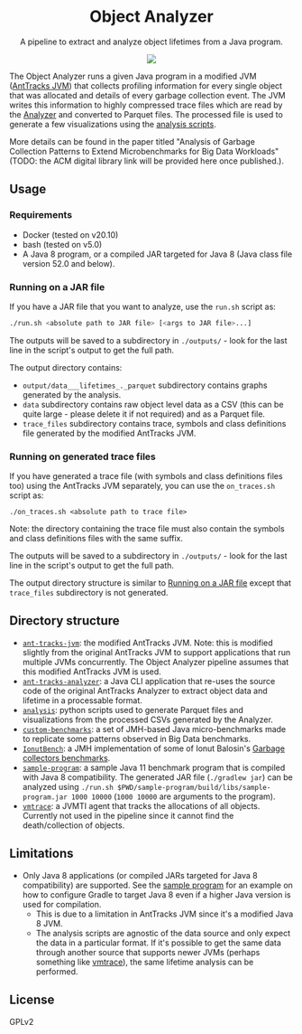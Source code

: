 <h1 align=center>Object Analyzer</h1>

<p align=center>A pipeline to extract and analyze object lifetimes from a Java program.</p>

<p align=center><a href="https://doi.org/10.1145/3491204.3527473"><img src="https://img.shields.io/badge/doi-10.1145%2F3491204.3527473-blue"></a></p>

The Object Analyzer runs a given Java program in a modified JVM ([AntTracks JVM](./ant-tracks-jvm/)) that collects profiling information for every single object that was allocated and details of every garbage collection event. The JVM writes this information to highly compressed trace files which are read by the [Analyzer](./ant-tracks-analyzer) and converted to Parquet files. The processed file is used to generate a few visualizations using the [analysis scripts](./analysis).

More details can be found in the paper titled "Analysis of Garbage Collection Patterns to Extend Microbenchmarks for Big Data Workloads" (TODO: the ACM digital library link will be provided here once published.).

## Usage

### Requirements

- Docker (tested on v20.10)
- bash (tested on v5.0)
- A Java 8 program, or a compiled JAR targeted for Java 8 (Java class file version 52.0 and below).

### Running on a JAR file

If you have a JAR file that you want to analyze, use the `run.sh` script as:
```bash
./run.sh <absolute path to JAR file> [<args to JAR file>...]
```

The outputs will be saved to a subdirectory in `./outputs/` - look for the last line in the script's output to get the full path.

The output directory contains:
- `output/data___lifetimes_._parquet` subdirectory contains graphs generated by the analysis.
- `data` subdirectory contains raw object level data as a CSV (this can be quite large - please delete it if not required) and as a Parquet file.
- `trace_files` subdirectory contains trace, symbols and class definitions file generated by the modified AntTracks JVM.

### Running on generated trace files

If you have generated a trace file (with symbols and class definitions files too) using the AntTracks JVM separately, you can use the `on_traces.sh` script as:
```
./on_traces.sh <absolute path to trace file>
```

Note: the directory containing the trace file must also contain the symbols and class definitions files with the same suffix.

The outputs will be saved to a subdirectory in `./outputs/` - look for the last line in the script's output to get the full path.


The output directory structure is similar to [Running on a JAR file](#running-on-a-jar-file) except that `trace_files` subdirectory is not generated.

## Directory structure

- [`ant-tracks-jvm`](./ant-tracks-jvm/): the modified AntTracks JVM. Note: this is modified slightly from the original AntTracks JVM to support applications that run multiple JVMs concurrently. The Object Analyzer pipeline assumes that this modified AntTracks JVM is used.
- [`ant-tracks-analyzer`](./ant-tracks-analyzer/): a Java CLI application that re-uses the source code of the original AntTracks Analyzer to extract object data and lifetime in a processable format.
- [`analysis`](./analysis): python scripts used to generate Parquet files and visualizations from the processed CSVs generated by the Analyzer.
- [`custom-benchmarks`](./custom-benchmarks): a set of JMH-based Java micro-benchmarks made to replicate some patterns observed in Big Data benchmarks.
- [`IonutBench`](./IonutBench/): a JMH implementation of some of Ionut Balosin's [Garbage collectors benchmarks](https://ionutbalosin.com/2019/12/jvm-garbage-collectors-benchmarks-report-19-12/).
- [`sample-program`](./sample-program): a sample Java 11 benchmark program that is compiled with Java 8 compatibility. The generated JAR file (`./gradlew jar`) can be analyzed using `./run.sh $PWD/sample-program/build/libs/sample-program.jar 1000 10000` (`1000 10000` are arguments to the program).
- [`vmtrace`](./vmtrace): a JVMTI agent that tracks the allocations of all objects. Currently not used in the pipeline since it cannot find the death/collection of objects.

## Limitations

- Only Java 8 applications (or compiled JARs targeted for Java 8 compatibility) are supported. See the [sample program](./sample-program) for an example on how to configure Gradle to target Java 8 even if a higher Java version is used for compilation.
    - This is due to a limitation in AntTracks JVM since it's a modified Java 8 JVM.
    - The analysis scripts are agnostic of the data source and only expect the data in a particular format. If it's possible to get the same data through another source that supports newer JVMs (perhaps something like [vmtrace](./vmtrace)), the same lifetime analysis can be performed.

## License

GPLv2
